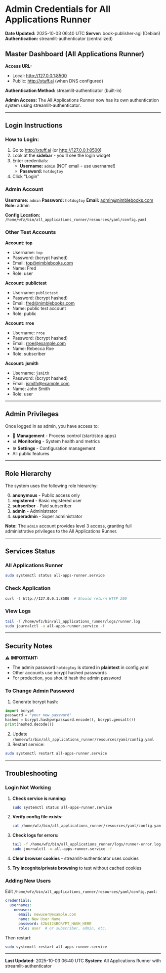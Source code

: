 # Admin Credentials for All Applications Runner

**Date Updated:** 2025-10-03 06:40 UTC
**Server:** book-publisher-agi (Debian)
**Authentication:** streamlit-authenticator (centralized)

## Master Dashboard (All Applications Runner)

**Access URL:**
- Local: http://127.0.0.1:8500
- Public: http://xtuff.ai (when DNS configured)

**Authentication Method:** streamlit-authenticator (built-in)

**Admin Access:**
The All Applications Runner now has its own authentication system using streamlit-authenticator.

---

## Login Instructions

### How to Login:

1. Go to http://xtuff.ai (or http://127.0.0.1:8500)
2. Look at the **sidebar** - you'll see the login widget
3. Enter credentials:
   - **Username:** `admin` (NOT email - use username!)
   - **Password:** `hotdogtoy`
4. Click "Login"

### Admin Account

**Username:** `admin`
**Password:** `hotdogtoy`
**Email:** admin@nimblebooks.com
**Role:** admin

**Config Location:** `/home/wfz/bin/all_applications_runner/resources/yaml/config.yaml`

### Other Test Accounts

**Account: top**
- Username: `top`
- Password: (bcrypt hashed)
- Email: top@nimblebooks.com
- Name: Fred
- Role: user

**Account: publictest**
- Username: `publictest`
- Password: (bcrypt hashed)
- Email: fred@nimblebooks.com
- Name: public test account
- Role: public

**Account: rroe**
- Username: `rroe`
- Password: (bcrypt hashed)
- Email: rroe@example.com
- Name: Rebecca Roe
- Role: subscriber

**Account: jsmith**
- Username: `jsmith`
- Password: (bcrypt hashed)
- Email: jsmith@example.com
- Name: John Smith
- Role: user

---

## Admin Privileges

Once logged in as admin, you have access to:
- 🔧 **Management** - Process control (start/stop apps)
- 📊 **Monitoring** - System health and metrics
- ⚙️ **Settings** - Configuration management
- All public features

---

## Role Hierarchy

The system uses the following role hierarchy:

0. **anonymous** - Public access only
1. **registered** - Basic registered user
2. **subscriber** - Paid subscriber
3. **admin** - Administrator
4. **superadmin** - Super administrator

**Note:** The `admin` account provides level 3 access, granting full administrative privileges to the All Applications Runner.

---

## Services Status

### All Applications Runner
```bash
sudo systemctl status all-apps-runner.service
```

### Check Application
```bash
curl -I http://127.0.0.1:8500  # Should return HTTP 200
```

### View Logs
```bash
tail -f /home/wfz/bin/all_applications_runner/logs/runner.log
sudo journalctl -u all-apps-runner.service -f
```

---

## Security Notes

⚠️ **IMPORTANT:**
- The admin password `hotdogtoy` is stored in **plaintext** in config.yaml
- Other accounts use bcrypt hashed passwords
- For production, you should hash the admin password

### To Change Admin Password

1. Generate bcrypt hash:
```python
import bcrypt
password = "your_new_password"
hashed = bcrypt.hashpw(password.encode(), bcrypt.gensalt())
print(hashed.decode())
```

2. Update `/home/wfz/bin/all_applications_runner/resources/yaml/config.yaml`
3. Restart service:
```bash
sudo systemctl restart all-apps-runner.service
```

---

## Troubleshooting

### Login Not Working

1. **Check service is running:**
   ```bash
   sudo systemctl status all-apps-runner.service
   ```

2. **Verify config file exists:**
   ```bash
   cat /home/wfz/bin/all_applications_runner/resources/yaml/config.yaml
   ```

3. **Check logs for errors:**
   ```bash
   tail -f /home/wfz/bin/all_applications_runner/logs/runner-error.log
   sudo journalctl -u all-apps-runner.service -f
   ```

4. **Clear browser cookies** - streamlit-authenticator uses cookies

5. **Try incognito/private browsing** to test without cached cookies

### Adding New Users

Edit `/home/wfz/bin/all_applications_runner/resources/yaml/config.yaml`:

```yaml
credentials:
  usernames:
    newuser:
      email: newuser@example.com
      name: New User Name
      password: $2b$12$BCRYPT_HASH_HERE
      role: user  # or subscriber, admin, etc.
```

Then restart:
```bash
sudo systemctl restart all-apps-runner.service
```

---

**Last Updated:** 2025-10-03 06:40 UTC
**System:** All Applications Runner with streamlit-authenticator
